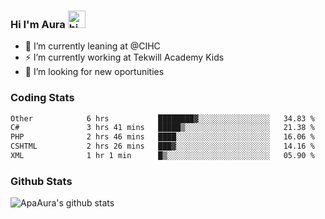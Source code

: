 ### Hi I'm Aura <img src="https://user-images.githubusercontent.com/1303154/88677602-1635ba80-d120-11ea-84d8-d263ba5fc3c0.gif" width="28px" alt="hi">

- 🔭 I’m currently leaning at @CIHC
- ⚡ I’m currently working at Tekwill Academy Kids
- 🤔 I’m looking for new oportunities


### Coding Stats

<!--START_SECTION:waka-->

```txt
Other            6 hrs           ████████▓░░░░░░░░░░░░░░░░   34.83 %
C#               3 hrs 41 mins   █████▒░░░░░░░░░░░░░░░░░░░   21.38 %
PHP              2 hrs 46 mins   ████░░░░░░░░░░░░░░░░░░░░░   16.06 %
CSHTML           2 hrs 26 mins   ███▓░░░░░░░░░░░░░░░░░░░░░   14.16 %
XML              1 hr 1 min      █▒░░░░░░░░░░░░░░░░░░░░░░░   05.90 %
```

<!--END_SECTION:waka-->

### Github Stats

![ApaAura's github stats](https://github-readme-stats.vercel.app/api?username=ApaAura&count_private=true&theme=tokyonight&hide=contribs,prs)
